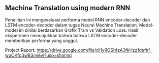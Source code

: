 ## **Machine Translation using modern RNN**

Penelitian ini mengevaluasi performa model RNN encoder-decoder dan LSTM encoder-decoder dalam tugas Neural Machine Translation. 
Model-model ini dinilai berdasarkan Grafik Train vs Validation Loss. 
Hasil eksperimen menunjukkan bahwa bahwa LSTM encoder-decoder memberikan performa yang unggul.

Project Report: https://drive.google.com/file/d/1yRGShfzA3fkHzz1deftr1-wuOKfg3wB3/view?usp=sharing
